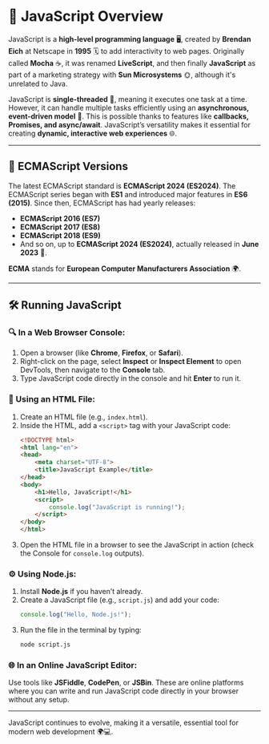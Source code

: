  # 🚀 JavaScript Overview

JavaScript is a **high-level programming language** 🖥️, created by **Brendan Eich** at Netscape in **1995** 🗓️ to add interactivity to web pages. Originally called **Mocha** ☕, it was renamed **LiveScript**, and then finally **JavaScript** as part of a marketing strategy with **Sun Microsystems** 🌞, although it's unrelated to Java.

JavaScript is **single-threaded** 🧵, meaning it executes one task at a time. However, it can handle multiple tasks efficiently using an **asynchronous, event-driven model** 🔄. This is possible thanks to features like **callbacks, Promises, and async/await**. JavaScript’s versatility makes it essential for creating **dynamic, interactive web experiences** 🌐.

---

## 📅 ECMAScript Versions

The latest ECMAScript standard is **ECMAScript 2024 (ES2024)**. The ECMAScript series began with **ES1** and introduced major features in **ES6 (2015)**. Since then, ECMAScript has had yearly releases:

- **ECMAScript 2016 (ES7)**  
- **ECMAScript 2017 (ES8)**
- **ECMAScript 2018 (ES9)**  
- And so on, up to **ECMAScript 2024 (ES2024)**, actually released in **June 2023** 📆.

**ECMA** stands for **European Computer Manufacturers Association** 🌍.

---

## 🛠️ Running JavaScript

### 🔍 In a Web Browser Console:
1. Open a browser (like **Chrome**, **Firefox**, or **Safari**).
2. Right-click on the page, select **Inspect** or **Inspect Element** to open DevTools, then navigate to the **Console** tab.
3. Type JavaScript code directly in the console and hit **Enter** to run it.

### 📄 Using an HTML File:
1. Create an HTML file (e.g., `index.html`).
2. Inside the HTML, add a `<script>` tag with your JavaScript code:
    ```html
    <!DOCTYPE html>
    <html lang="en">
    <head>
        <meta charset="UTF-8">
        <title>JavaScript Example</title>
    </head>
    <body>
        <h1>Hello, JavaScript!</h1>
        <script>
            console.log("JavaScript is running!");
        </script>
    </body>
    </html>
    ```
3. Open the HTML file in a browser to see the JavaScript in action (check the Console for `console.log` outputs).

### ⚙️ Using Node.js:
1. Install **Node.js** if you haven’t already.
2. Create a JavaScript file (e.g., `script.js`) and add your code:
    ```javascript
    console.log("Hello, Node.js!");
    ```
3. Run the file in the terminal by typing:
    ```bash
    node script.js
    ```

### 🌐 In an Online JavaScript Editor:
Use tools like **JSFiddle**, **CodePen**, or **JSBin**. These are online platforms where you can write and run JavaScript code directly in your browser without any setup.

--- 

JavaScript continues to evolve, making it a versatile, essential tool for modern web development 🌍💻.
